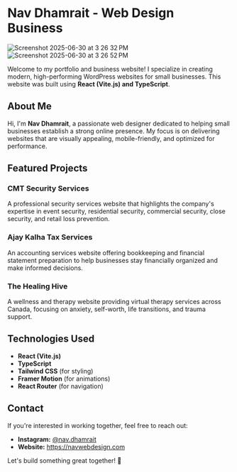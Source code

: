 # Nav Dhamrait - Web Design Business

![Screenshot 2025-06-30 at 3 26 32 PM](https://github.com/user-attachments/assets/bb1696bd-4c68-44f1-884e-8717d04943a7)
![Screenshot 2025-06-30 at 3 26 52 PM](https://github.com/user-attachments/assets/7a1ac91f-7fc2-4a88-a59f-054b0036d3bf)

Welcome to my portfolio and business website! I specialize in creating modern, high-performing WordPress websites for small businesses. This website was built using **React (Vite.js) and TypeScript**.

## About Me

Hi, I'm **Nav Dhamrait**, a passionate web designer dedicated to helping small businesses establish a strong online presence. My focus is on delivering websites that are visually appealing, mobile-friendly, and optimized for performance.

## Featured Projects

### CMT Security Services
A professional security services website that highlights the company's expertise in event security, residential security, commercial security, close security, and retail loss prevention.

### Ajay Kalha Tax Services
An accounting services website offering bookkeeping and financial statement preparation to help businesses stay financially organized and make informed decisions.

### The Healing Hive
A wellness and therapy website providing virtual therapy services across Canada, focusing on anxiety, self-worth, life transitions, and trauma support.

## Technologies Used

- **React (Vite.js)**
- **TypeScript**
- **Tailwind CSS** (for styling)
- **Framer Motion** (for animations)
- **React Router** (for navigation)

## Contact

If you're interested in working together, feel free to reach out:

- **Instagram:** [@nav.dhamrait](https://www.instagram.com/nav.dhamrait)
- **Website:** https://navwebdesign.com

Let's build something great together! 🚀
